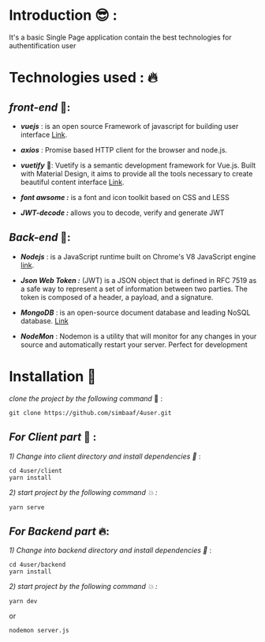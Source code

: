# Introduction 😎 : 

 It's a basic Single Page application contain the best technologies for authentification user

 # Technologies used :  🔥 

## *front-end* 💎:

 - ***vuejs*** :  is an open source Framework of javascript for building user interface [Link](https://vuejs.org/).

- ***axios*** :  Promise based HTTP client for the browser and node.js.

- ***vuetify*** 🎨: Vuetify is a semantic development framework for Vue.js. Built with Material Design, it aims to provide all the tools necessary to create beautiful content interface  [Link](https://vuetifyjs.com/en).

- ***font awsome :***  is a font and icon toolkit based on CSS and LESS

- ***JWT-decode :*** allows you to decode, verify and generate JWT

 ## *Back-end* 🚀:

 - ***Nodejs*** : is a JavaScript runtime built on Chrome's V8 JavaScript engine [link](https://nodejs.org/en/).

 - ***Json Web Token :*** (JWT) is a JSON object that is defined in RFC 7519 as a safe way to represent a set of information between two parties. The token is composed of a header, a payload, and a signature.

- ***MongoDB*** :  is an open-source document database and leading NoSQL database. [Link](https://www.mongodb.com/)

- ***NodeMon*** : Nodemon is a utility that will monitor for any changes in your source and automatically restart your server. Perfect for development



# Installation 🥇 
*clone the project by the following command* 💯 :   
```
git clone https://github.com/simbaaf/4user.git
```

## *For Client part* 💎 :


 *1)  Change  into client directory and install  dependencies 👊* : 

 ```
 cd 4user/client
 yarn install 
 ```
*2) start project by the following command 💥 :*

```
yarn serve
```

## *For Backend part* 🔥:

*1)  Change  into backend directory and install  dependencies 👊* : 

 ```
 cd 4user/backend
yarn install
 ```

*2) start project by the following command 💥 :*

```
yarn dev
```
or
```
nodemon server.js
```